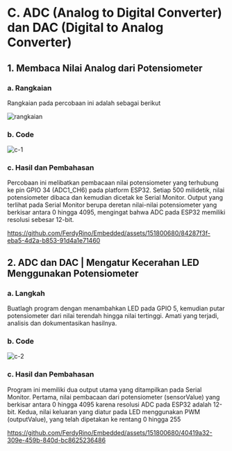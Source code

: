 # C. ADC (Analog to Digital Converter) dan DAC (Digital to Analog Converter)

## 1. Membaca Nilai Analog dari Potensiometer

### a. Rangkaian
Rangkaian pada percobaan ini adalah sebagai berikut

![rangkaian](https://github.com/FerdyRino/Embedded/assets/151800680/31f78c40-6aa0-4445-b94f-9a00d5d1b34f)


### b. Code

![c-1](https://github.com/FerdyRino/Embedded/assets/151800680/e6ce4e83-17fa-42bf-b9b0-3742c8f64760)


### c. Hasil dan Pembahasan
Percobaan ini melibatkan pembacaan nilai potensiometer yang terhubung ke pin GPIO 34 (ADC1_CH6) pada platform ESP32. Setiap 500 milidetik, nilai potensiometer dibaca dan kemudian dicetak ke Serial Monitor. Output yang terlihat pada Serial Monitor berupa deretan nilai-nilai potensiometer yang berkisar antara 0 hingga 4095, mengingat bahwa ADC pada ESP32 memiliki resolusi sebesar 12-bit.




https://github.com/FerdyRino/Embedded/assets/151800680/84287f3f-eba5-4d2a-b853-91d4a1e71460




## 2. ADC dan DAC | Mengatur Kecerahan LED Menggunakan Potensiometer

### a. Langkah
Buatlagh program dengan menambahkan LED pada GPIO 5, kemudian putar potensiometer dari nilai terendah hingga 
nilai tertinggi. Amati yang terjadi, analisis dan dokumentasikan hasilnya.



### b. Code

![c-2](https://github.com/FerdyRino/Embedded/assets/151800680/ed1c4553-ad7c-4161-9680-c9a4f91390a5)


### c. Hasil dan Pembahasan
Program ini memiliki dua output utama yang ditampilkan pada Serial Monitor. Pertama, nilai pembacaan dari potensiometer (sensorValue) yang berkisar antara 0 hingga 4095 karena resolusi ADC pada ESP32 adalah 12-bit. Kedua, nilai keluaran yang diatur pada LED menggunakan PWM (outputValue), yang telah dipetakan ke rentang 0 hingga 255


https://github.com/FerdyRino/Embedded/assets/151800680/40419a32-309e-459b-840d-bc8625236486



